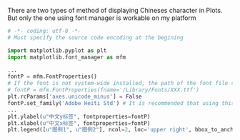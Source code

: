 There are two types of method of displaying Chineses character in Plots. But only the one using font manager is workable on my platform

```python
# -*- coding: utf-8 -*-
# Must specify the source code encoding at the begining

import matplotlib.pyplot as plt
import matplotlib.font_manager as mfm

...
fontP = mfm.FontProperties()
# If the font is not system-wide installed, the path of the font file should be specified. 
# fontP = mfm.FontProperties(fname='/Library/Fonts/XXX.ttf')
plt.rcParams['axes.unicode_minus'] = False
fontP.set_family('Adobe Heiti Std') # It is recommended that using this one is more nice looking. 
...
plt.ylabel(u"中文y标签", fontproperties=fontP)
plt.xlabel(u"中文x标签", fontproperties=fontP)
plt.legend([u"图例1", u"图例2"], ncol=2, loc='upper right', bbox_to_anchor=(1.025, 1.2), prop=fontP)
```
